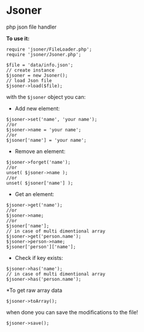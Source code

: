 # Jsoner
php json file handler

**To use it:**
````
require 'jsoner/FileLoader.php';
require 'jsoner/Jsoner.php';

$file = 'data/info.json';
// create instance
$jsoner = new Jsoner();
// load Json file
$jsoner->load($file);
````

with the ````$jsoner```` object you can:
* Add new element:
````
$jsoner->set('name', 'your name');
//or
$jsoner->name = 'your name';
//or
$jsoner['name'] = 'your name';
````

* Remove an element:
````
$jsoner->forget('name');
//or
unset( $jsoner->name );
//or
unset( $jsoner['name'] );
````

* Get an element:
````
$jsoner->get('name');
//or
$jsoner->name;
//or
$jsoner['name'];
// in case of multi dimentional array 
$jsoner->get('person.name');
$jsoner->person->name;
$jsoner['person']['name'];
````

* Check if key exists:
````
$jsoner->has('name');
// in case of multi dimentional array 
$jsoner->has('person.name');
````

*To get raw array data
````
$jsoner->toArray();
````

when done you can save the modifications to the file!

````
$jsoner->save();
````